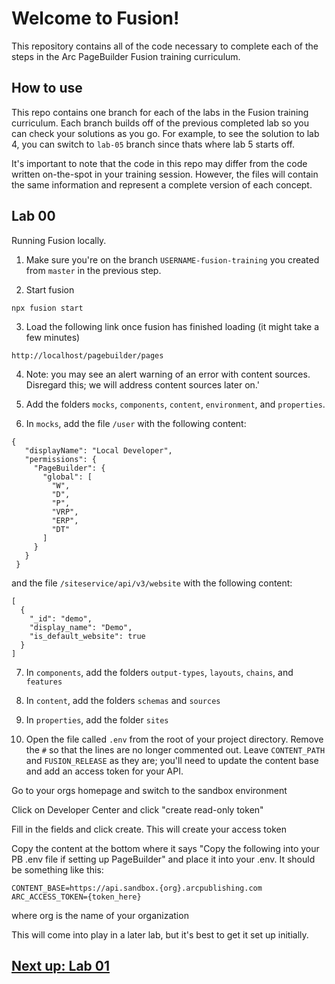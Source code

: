 # Welcome to Fusion!

This repository contains all of the code necessary to complete each of the steps in the Arc PageBuilder Fusion training curriculum.

## How to use
This repo contains one branch for each of the labs in the Fusion training curriculum. Each branch builds off of the previous completed lab so you can check your solutions as you go. For example, to see the solution to lab 4, you can switch to `lab-05` branch since thats where lab 5 starts off.

It's important to note that the code in this repo may differ from the code written on-the-spot in your training session. However, the files will contain the same information and represent a complete version of each concept.

## Lab 00
Running Fusion locally.

1. Make sure you're on the branch `USERNAME-fusion-training` you created from `master` in the previous step.

2. Start fusion
```
npx fusion start
```

3. Load the following link once fusion has finished loading (it might take a few minutes)
```
http://localhost/pagebuilder/pages
```

4. Note: you may see an alert warning of an error with content sources. Disregard this; we will address content sources later on.'

5. Add the folders `mocks`, `components`, `content`, `environment`, and `properties`.

6. In `mocks`, add the file `/user` with the following content:

```
{
   "displayName": "Local Developer",
   "permissions": {
     "PageBuilder": {
       "global": [
         "W",
         "D",
         "P",
         "VRP",
         "ERP",
         "DT"
       ]
     }
   }
 } 
```

and the file `/siteservice/api/v3/website` with the following content:

```
[
  {
    "_id": "demo",
    "display_name": "Demo",
    "is_default_website": true
  }
]
```

7. In `components`, add the folders `output-types`, `layouts`, `chains`, and `features`

8. In `content`, add the folders `schemas` and `sources`

9. In `properties`, add the folder `sites`

10. Open the file called `.env` from the root of your project directory. Remove the `#` so that the lines are no longer commented out. Leave `CONTENT_PATH` and `FUSION_RELEASE` as they are; you'll need to update the content base and add an access token for your API.

Go to your orgs homepage and switch to the sandbox environment

Click on Developer Center and click "create read-only token"

Fill in the fields and click create. This will create your access token

Copy the content at the bottom where it says "Copy the following into your PB .env file if setting up PageBuilder" and place it into your .env. It should be something like this:

```
CONTENT_BASE=https://api.sandbox.{org}.arcpublishing.com 
ARC_ACCESS_TOKEN={token_here}
```

where org is the name of your organization

This will come into play in a later lab, but it's best to get it set up initially. 


## [Next up: Lab 01](https://github.com/wapopartners/Fusion-Training-User-Stories/tree/lab-01)
